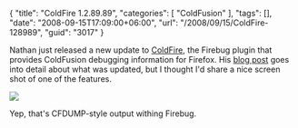 {
	"title": "ColdFire 1.2.89.89",
	"categories": [
		"ColdFusion"
	],
	"tags": [],
	"date": "2008-09-15T17:09:00+06:00",
	"url": "/2008/09/15/ColdFire-128989",
	"guid": "3017"
}

Nathan just released a new update to <a href="http://coldfire.riaforge.org">ColdFire</a>, the Firebug plugin that provides ColdFusion debugging information for Firefox. His <a href="http://coldfire.riaforge.org/blog/index.cfm/2008/9/15/ColdFire-128989">blog post</a> goes into detail about what was updated, but I thought I'd share a nice screen shot of one of the features.

<img src="http://www.raymondcamden.com/images/cfsep14.png">

Yep, that's CFDUMP-style output withing Firebug.